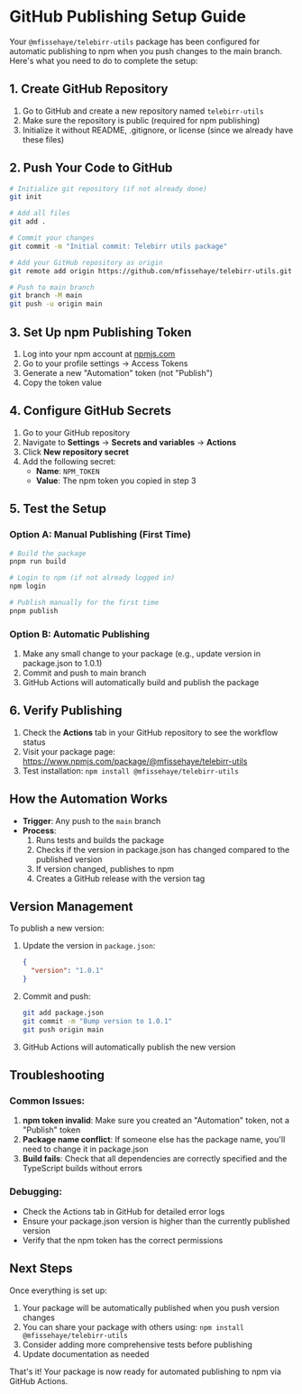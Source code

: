 # GitHub Publishing Setup Guide

Your `@mfissehaye/telebirr-utils` package has been configured for automatic publishing to npm when you push changes to the main branch. Here's what you need to do to complete the setup:

## 1. Create GitHub Repository

1. Go to GitHub and create a new repository named `telebirr-utils`
2. Make sure the repository is public (required for npm publishing)
3. Initialize it without README, .gitignore, or license (since we already have these files)

## 2. Push Your Code to GitHub

```bash
# Initialize git repository (if not already done)
git init

# Add all files
git add .

# Commit your changes
git commit -m "Initial commit: Telebirr utils package"

# Add your GitHub repository as origin
git remote add origin https://github.com/mfissehaye/telebirr-utils.git

# Push to main branch
git branch -M main
git push -u origin main
```

## 3. Set Up npm Publishing Token

1. Log into your npm account at [npmjs.com](https://www.npmjs.com)
2. Go to your profile settings → Access Tokens
3. Generate a new "Automation" token (not "Publish")
4. Copy the token value

## 4. Configure GitHub Secrets

1. Go to your GitHub repository
2. Navigate to **Settings** → **Secrets and variables** → **Actions**
3. Click **New repository secret**
4. Add the following secret:
   - **Name**: `NPM_TOKEN`
   - **Value**: The npm token you copied in step 3

## 5. Test the Setup

### Option A: Manual Publishing (First Time)
```bash
# Build the package
pnpm run build

# Login to npm (if not already logged in)
npm login

# Publish manually for the first time
pnpm publish
```

### Option B: Automatic Publishing
1. Make any small change to your package (e.g., update version in package.json to 1.0.1)
2. Commit and push to main branch
3. GitHub Actions will automatically build and publish the package

## 6. Verify Publishing

1. Check the **Actions** tab in your GitHub repository to see the workflow status
2. Visit your package page: https://www.npmjs.com/package/@mfissehaye/telebirr-utils
3. Test installation: `npm install @mfissehaye/telebirr-utils`

## How the Automation Works

- **Trigger**: Any push to the `main` branch
- **Process**: 
  1. Runs tests and builds the package
  2. Checks if the version in package.json has changed compared to the published version
  3. If version changed, publishes to npm
  4. Creates a GitHub release with the version tag

## Version Management

To publish a new version:

1. Update the version in `package.json`:
   ```json
   {
     "version": "1.0.1"
   }
   ```

2. Commit and push:
   ```bash
   git add package.json
   git commit -m "Bump version to 1.0.1"
   git push origin main
   ```

3. GitHub Actions will automatically publish the new version

## Troubleshooting

### Common Issues:

1. **npm token invalid**: Make sure you created an "Automation" token, not a "Publish" token
2. **Package name conflict**: If someone else has the package name, you'll need to change it in package.json
3. **Build fails**: Check that all dependencies are correctly specified and the TypeScript builds without errors

### Debugging:

- Check the Actions tab in GitHub for detailed error logs
- Ensure your package.json version is higher than the currently published version
- Verify that the npm token has the correct permissions

## Next Steps

Once everything is set up:

1. Your package will be automatically published when you push version changes
2. You can share your package with others using: `npm install @mfissehaye/telebirr-utils`
3. Consider adding more comprehensive tests before publishing
4. Update documentation as needed

That's it! Your package is now ready for automated publishing to npm via GitHub Actions.